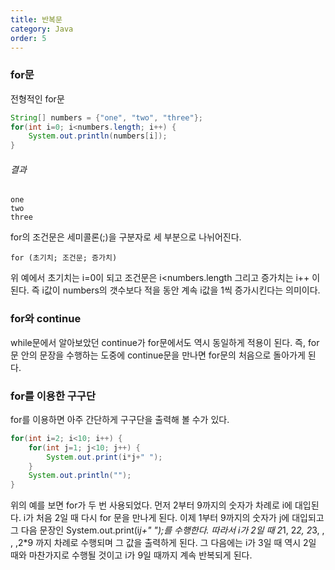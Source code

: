 ```yaml
---
title: 반복문
category: Java
order: 5
---
```


### for문
전형적인 for문
```java
String[] numbers = {"one", "two", "three"};
for(int i=0; i<numbers.length; i++) {
    System.out.println(numbers[i]);
}
```
###### 결과
```
one
two
three
```

for의 조건문은 세미콜론(;)을 구분자로 세 부분으로 나뉘어진다.
```
for (초기치; 조건문; 증가치)
```
위 예에서 초기치는 i=0이 되고 조건문은 i<numbers.length 그리고 증가치는 i++ 이 된다. 즉 i값이 numbers의 갯수보다 적을 동안 계속 i값을 1씩 증가시킨다는 의미이다.
### for와 continue

while문에서 알아보았던 continue가 for문에서도 역시 동일하게 적용이 된다. 즉, for문 안의 문장을 수행하는 도중에 continue문을 만나면 for문의 처음으로 돌아가게 된다.

### for를 이용한 구구단

for를 이용하면 아주 간단하게 구구단을 출력해 볼 수가 있다.
```java
for(int i=2; i<10; i++) {
    for(int j=1; j<10; j++) {
        System.out.print(i*j+" ");
    }
    System.out.println("");
}
```
위의 예를 보면 for가 두 번 사용되었다. 먼저 2부터 9까지의 숫자가 차례로 i에 대입된다. i가 처음 2일 때 다시 for 문을 만나게 된다. 이제 1부터 9까지의 숫자가 j에 대입되고 그 다음 문장인 System.out.print(i*j+" ");를 수행한다. 따라서 i가 2일 때 2*1, 2*2, 2*3, , , ,2*9 까지 차례로 수행되며 그 값을 출력하게 된다. 그 다음에는 i가 3일 때 역시 2일 때와 마찬가지로 수행될 것이고 i가 9일 때까지 계속 반복되게 된다.
